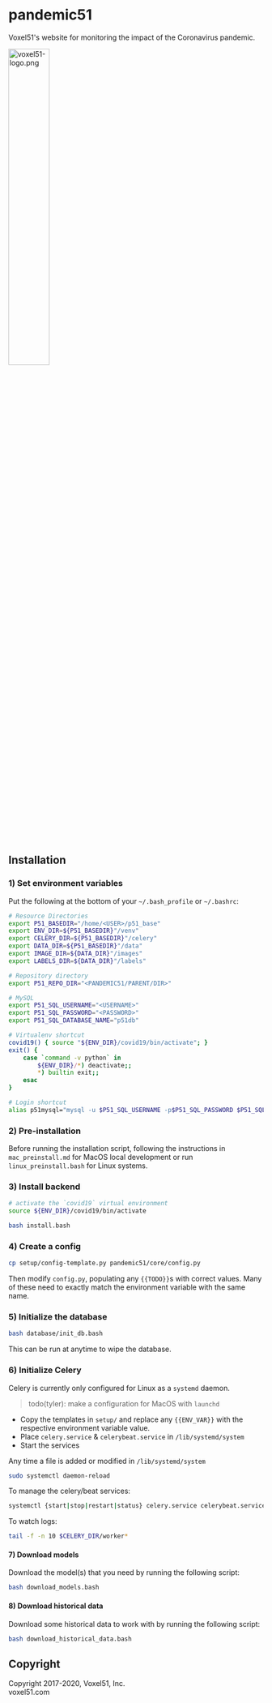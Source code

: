 # pandemic51

Voxel51's website for monitoring the impact of the Coronavirus pandemic.

<img src="https://user-images.githubusercontent.com/3719547/74191434-8fe4f500-4c21-11ea-8d73-555edfce0854.png" alt="voxel51-logo.png" width="40%"/>


## Installation

### 1) Set environment variables

Put the following at the bottom of your `~/.bash_profile` or `~/.bashrc`:

```bash
# Resource Directories
export P51_BASEDIR="/home/<USER>/p51_base"
export ENV_DIR=${P51_BASEDIR}"/venv"
export CELERY_DIR=${P51_BASEDIR}"/celery"
export DATA_DIR=${P51_BASEDIR}"/data"
export IMAGE_DIR=${DATA_DIR}"/images"
export LABELS_DIR=${DATA_DIR}"/labels"

# Repository directory
export P51_REPO_DIR="<PANDEMIC51/PARENT/DIR>"

# MySQL
export P51_SQL_USERNAME="<USERNAME>"
export P51_SQL_PASSWORD="<PASSWORD>"
export P51_SQL_DATABASE_NAME="p51db"

# Virtualenv shortcut
covid19() { source "${ENV_DIR}/covid19/bin/activate"; }
exit() {
    case `command -v python` in
        ${ENV_DIR}/*) deactivate;;
        *) builtin exit;;
    esac
}

# Login shortcut
alias p51mysql="mysql -u $P51_SQL_USERNAME -p$P51_SQL_PASSWORD $P51_SQL_DATABASE_NAME"
```

### 2) Pre-installation

Before running the installation script, following the instructions in
`mac_preinstall.md` for MacOS local development or run `linux_preinstall.bash`
for Linux systems.


### 3) Install backend

```bash
# activate the `covid19` virtual environment
source ${ENV_DIR}/covid19/bin/activate

bash install.bash
```

### 4) Create a config

```bash
cp setup/config-template.py pandemic51/core/config.py
```

Then modify `config.py`, populating any `{{TODO}}`s with correct values. Many
of these need to exactly match the environment variable with the same name.

### 5) Initialize the database

```bash
bash database/init_db.bash
```

This can be run at anytime to wipe the database.


### 6) Initialize Celery

Celery is currently only configured for Linux as a `systemd` daemon.

> todo(tyler): make a configuration for MacOS with `launchd`

- Copy the templates in `setup/` and replace any `{{ENV_VAR}}` with the
respective environment variable value.
- Place `celery.service` & `celerybeat.service` in `/lib/systemd/system`
- Start the services

Any time a file is added or modified in `/lib/systemd/system`

```bash
sudo systemctl daemon-reload
```

To manage the celery/beat services:

```bash
systemctl {start|stop|restart|status} celery.service celerybeat.service
```

To watch logs:

```bash
tail -f -n 10 $CELERY_DIR/worker*
```

#### 7) Download models

Download the model(s) that you need by running the following script:

```bash
bash download_models.bash
```

#### 8) Download historical data

Download some historical data to work with by running the following script:

```bash
bash download_historical_data.bash
```


## Copyright

Copyright 2017-2020, Voxel51, Inc.<br>
voxel51.com
